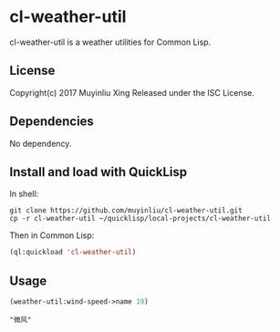# cl-weather-util
cl-weather-util is a weather utilities for  Common Lisp.

## License
Copyright(c) 2017 Muyinliu Xing Released under the ISC License.

## Dependencies
No dependency.

## Install and load with QuickLisp
In shell:
```shell
git clone https://github.com/muyinliu/cl-weather-util.git
cp -r cl-weather-util ~/quicklisp/local-projects/cl-weather-util
```

Then in Common Lisp:
```lisp
(ql:quickload 'cl-weather-util)
```

## Usage
```lisp
(weather-util:wind-speed->name 19)
```
```=>
"微风"
```
